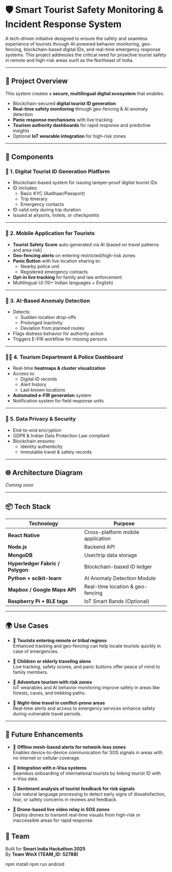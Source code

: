 # 🛡️ Smart Tourist Safety Monitoring & Incident Response System

A tech-driven initiative designed to ensure the safety and seamless experience of tourists through AI-powered behavior monitoring, geo-fencing, blockchain-based digital IDs, and real-time emergency response systems. This project addresses the critical need for proactive tourist safety in remote and high-risk areas such as the Northeast of India.

---

## 📌 Project Overview

This system creates a **secure, multilingual digital ecosystem** that enables:
- Blockchain-secured **digital tourist ID generation**
- **Real-time safety monitoring** through geo-fencing & AI anomaly detection
- **Panic response mechanisms** with live tracking
- **Tourism authority dashboards** for rapid response and predictive insights
- Optional **IoT wearable integration** for high-risk zones

---

## 🔧 Components

### 🪪 1. Digital Tourist ID Generation Platform
- Blockchain-based system for issuing tamper-proof digital tourist IDs
- ID includes:
  - Basic KYC (Aadhaar/Passport)
  - Trip itinerary
  - Emergency contacts
- ID valid only during trip duration
- Issued at airports, hotels, or checkpoints

---

### 📱 2. Mobile Application for Tourists
- **Tourist Safety Score** auto-generated via AI (based on travel patterns and area risk)
- **Geo-fencing alerts** on entering restricted/high-risk zones
- **Panic Button** with live location sharing to:
  - Nearby police unit
  - Registered emergency contacts
- **Opt-in live tracking** for family and law enforcement
- Multilingual UI (10+ Indian languages + English)

---

### 🧠 3. AI-Based Anomaly Detection
- Detects:
  - Sudden location drop-offs
  - Prolonged inactivity
  - Deviation from planned routes
- Flags distress behavior for authority action
- Triggers E-FIR workflow for missing persons

---

### 🧑‍✈️ 4. Tourism Department & Police Dashboard
- Real-time **heatmaps & cluster visualization**
- Access to:
  - Digital ID records
  - Alert history
  - Last known locations
- **Automated e-FIR generation** system
- Notification system for field response units


---

### 🔐 5. Data Privacy & Security
- End-to-end encryption
- GDPR & Indian Data Protection Law compliant
- Blockchain ensures:
  - Identity authenticity
  - Immutable travel & safety records

---

## 🌐 Architecture Diagram

_Coming soon_

---

## 📦 Tech Stack

| Technology      | Purpose                             |
|-----------------|-------------------------------------|
| **React Native** | Cross-platform mobile application   |
| **Node.js**      | Backend API                         |
| **MongoDB**      | User/trip data storage              |
| **Hyperledger Fabric / Polygon** | Blockchain-based ID ledger     |
| **Python + scikit-learn** | AI Anomaly Detection Module     |
| **Mapbox / Google Maps API** | Real-time location & geo-fencing  |
| **Raspberry Pi + BLE tags** | IoT Smart Bands (Optional)        |

---

## 🌍 Use Cases

- 🧭 **Tourists entering remote or tribal regions**  
  Enhanced tracking and geo-fencing can help locate tourists quickly in case of emergencies.

- 👵 **Children or elderly traveling alone**  
  Live tracking, safety scores, and panic buttons offer peace of mind to family members.

- 🧗 **Adventure tourism with risk zones**  
  IoT wearables and AI behavior monitoring improve safety in areas like forests, caves, and trekking paths.

- 🌃 **Night-time travel in conflict-prone areas**  
  Real-time alerts and access to emergency services enhance safety during vulnerable travel periods.

---

## 🔄 Future Enhancements

- 📡 **Offline mesh-based alerts for network-less zones**  
  Enables device-to-device communication for SOS signals in areas with no internet or cellular coverage.

- 🛂 **Integration with e-Visa systems**  
  Seamless onboarding of international tourists by linking tourist ID with e-Visa data.

- 💬 **Sentiment analysis of tourist feedback for risk signals**  
  Use natural language processing to detect early signs of dissatisfaction, fear, or safety concerns in reviews and feedback.

- 🚁 **Drone-based live video relay in SOS zones**  
  Deploy drones to transmit real-time visuals from high-risk or inaccessible areas for rapid response.

## 👥 Team

Built for **Smart India Hackathon 2025**  
By **Team WinX (TEAM_ID: 52788)** 



npm install
npm run android
